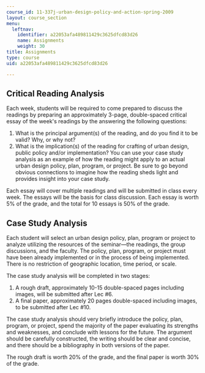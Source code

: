 ```yaml
---
course_id: 11-337j-urban-design-policy-and-action-spring-2009
layout: course_section
menu:
  leftnav:
    identifier: a22053afa489811429c3625dfcd83d26
    name: Assignments
    weight: 30
title: Assignments
type: course
uid: a22053afa489811429c3625dfcd83d26

---
```


Critical Reading Analysis
-------------------------

Each week, students will be required to come prepared to discuss the readings by preparing an approximately 3-page, double-spaced critical essay of the week's readings by the answering the following questions:

1.  What is the principal argument(s) of the reading, and do you find it to be valid? Why, or why not?
2.  What is the implication(s) of the reading for crafting of urban design, public policy and/or implementation? You can use your case study analysis as an example of how the reading might apply to an actual urban design policy, plan, program, or project. Be sure to go beyond obvious connections to imagine how the reading sheds light and provides insight into your case study.

Each essay will cover multiple readings and will be submitted in class every week. The essays will be the basis for class discussion. Each essay is worth 5% of the grade, and the total for 10 essays is 50% of the grade.

Case Study Analysis
-------------------

Each student will select an urban design policy, plan, program or project to analyze utilizing the resources of the seminar—the readings, the group discussions, and the faculty. The policy, plan, program, or project must have been already implemented or in the process of being implemented. There is no restriction of geographic location, time period, or scale.

The case study analysis will be completed in two stages:

1.  A rough draft, approximately 10-15 double-spaced pages including images, will be submitted after Lec #6.
2.  A final paper, approximately 20 pages double-spaced including images, to be submitted after Lec #10.

The case study analysis should very briefly introduce the policy, plan, program, or project, spend the majority of the paper evaluating its strengths and weaknesses, and conclude with lessons for the future. The argument should be carefully constructed, the writing should be clear and concise, and there should be a bibliography in both versions of the paper.

The rough draft is worth 20% of the grade, and the final paper is worth 30% of the grade.